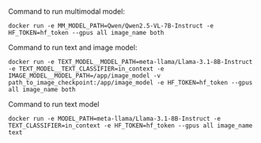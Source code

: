 
Command to run multimodal model:
```
docker run -e MM_MODEL_PATH=Qwen/Qwen2.5-VL-7B-Instruct -e HF_TOKEN=hf_token --gpus all image_name both
```

Command to run text and image model:
```
docker run -e TEXT_MODEL__MODEL_PATH=meta-llama/Llama-3.1-8B-Instruct -e TEXT_MODEL__TEXT_CLASSIFIER=in_context -e IMAGE_MODEL__MODEL_PATH=/app/image_model -v path_to_image_checkpoint:/app/image_model -e HF_TOKEN=hf_token --gpus all image_name both
```

Command to run text model
```
docker run -e MODEL_PATH=meta-llama/Llama-3.1-8B-Instruct -e TEXT_CLASSIFIER=in_context -e HF_TOKEN=hf_token --gpus all image_name text
```





